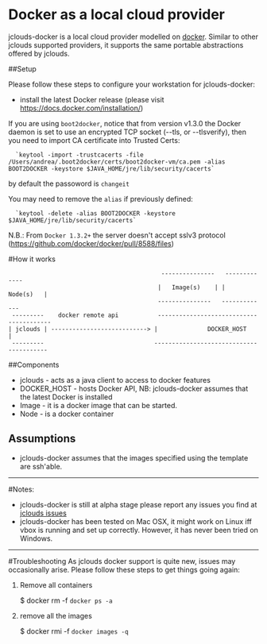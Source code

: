 # Docker as a local cloud provider
jclouds-docker is a local cloud provider modelled on [docker](http://www.docker.io). Similar to other jclouds supported
providers, it supports the same portable abstractions offered by jclouds.

##Setup

Please follow these steps to configure your workstation for jclouds-docker:

- install the latest Docker release (please visit https://docs.docker.com/installation/)

If you are using `boot2docker`, notice that from version v1.3.0 the Docker daemon is set to use an encrypted TCP
socket (--tls, or --tlsverify),
then you need to import CA certificate into Trusted Certs:
      
      `keytool -import -trustcacerts -file /Users/andrea/.boot2docker/certs/boot2docker-vm/ca.pem -alias BOOT2DOCKER -keystore $JAVA_HOME/jre/lib/security/cacerts`

by default the passoword is `changeit`

You may need to remove the `alias` if previously defined:
      
      `keytool -delete -alias BOOT2DOCKER -keystore $JAVA_HOME/jre/lib/security/cacerts`

N.B.: From `Docker 1.3.2+` the server doesn't accept sslv3 protocol (https://github.com/docker/docker/pull/8588/files)
      
#How it works


                                               ---------------   -------------
                                              |   Image(s)    | |   Node(s)   |
                                              ---------------   -------------
     ---------    docker remote api           ----------------------------------------
    | jclouds | ---------------------------> |              DOCKER_HOST              |
     ---------                               ----------------------------------------

##Components

- jclouds \- acts as a java client to access to docker features
- DOCKER_HOST \- hosts Docker API, NB: jclouds-docker assumes that the latest Docker is installed
- Image \- it is a docker image that can be started.
- Node \- is a docker container

## Assumptions

- jclouds-docker assumes that the images specified using the template are ssh'able.

--------------

#Notes:
- jclouds-docker is still at alpha stage please report any issues you find at [jclouds issues](https://issues.apache.org/jira/browse/JCLOUDS)
- jclouds-docker has been tested on Mac OSX, it might work on Linux iff vbox is running and set up correctly. However, it has never been tried on Windows.

--------------

#Troubleshooting
As jclouds docker support is quite new, issues may occasionally arise. Please follow these steps to get things going again:

1. Remove all containers

    $ docker rm -f `docker ps -a`

2. remove all the images

    $ docker rmi -f `docker images -q`
